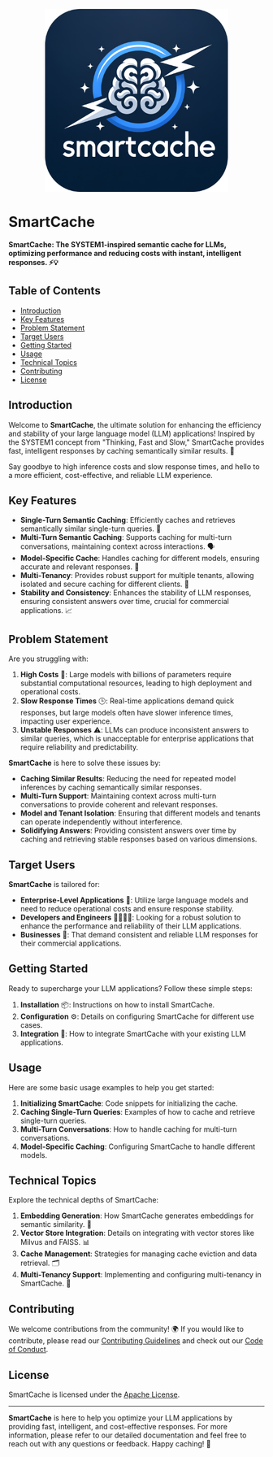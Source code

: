 <p align="center"><img src="./assets/smartcache_logo_corner.png" width="360"></p>

# SmartCache

**SmartCache: The SYSTEM1-inspired semantic cache for LLMs, optimizing performance and reducing costs with instant, intelligent responses. ⚡💡**

## Table of Contents

- [Introduction](#introduction)
- [Key Features](#key-features)
- [Problem Statement](#problem-statement)
- [Target Users](#target-users)
- [Getting Started](#getting-started)
- [Usage](#usage)
- [Technical Topics](#technical-topics)
- [Contributing](#contributing)
- [License](#license)

## Introduction

Welcome to **SmartCache**, the ultimate solution for enhancing the efficiency and stability of your large language model (LLM) applications! Inspired by the SYSTEM1 concept from "Thinking, Fast and Slow," SmartCache provides fast, intelligent responses by caching semantically similar results. 🚀

Say goodbye to high inference costs and slow response times, and hello to a more efficient, cost-effective, and reliable LLM experience.

## Key Features

- **Single-Turn Semantic Caching**: Efficiently caches and retrieves semantically similar single-turn queries. 🔄
- **Multi-Turn Semantic Caching**: Supports caching for multi-turn conversations, maintaining context across interactions. 🗣️
- **Model-Specific Cache**: Handles caching for different models, ensuring accurate and relevant responses. 🎯
- **Multi-Tenancy**: Provides robust support for multiple tenants, allowing isolated and secure caching for different clients. 🏢
- **Stability and Consistency**: Enhances the stability of LLM responses, ensuring consistent answers over time, crucial for commercial applications. 📈

## Problem Statement

Are you struggling with:

1. **High Costs** 💸: Large models with billions of parameters require substantial computational resources, leading to high deployment and operational costs.
2. **Slow Response Times** 🕒: Real-time applications demand quick responses, but large models often have slower inference times, impacting user experience.
3. **Unstable Responses** ⚠️: LLMs can produce inconsistent answers to similar queries, which is unacceptable for enterprise applications that require reliability and predictability.

**SmartCache** is here to solve these issues by:

- **Caching Similar Results**: Reducing the need for repeated model inferences by caching semantically similar responses.
- **Multi-Turn Support**: Maintaining context across multi-turn conversations to provide coherent and relevant responses.
- **Model and Tenant Isolation**: Ensuring that different models and tenants can operate independently without interference.
- **Solidifying Answers**: Providing consistent answers over time by caching and retrieving stable responses based on various dimensions.

## Target Users

**SmartCache** is tailored for:

- **Enterprise-Level Applications** 🏢: Utilize large language models and need to reduce operational costs and ensure response stability.
- **Developers and Engineers** 👩‍💻👨‍💻: Looking for a robust solution to enhance the performance and reliability of their LLM applications.
- **Businesses** 💼: That demand consistent and reliable LLM responses for their commercial applications.

## Getting Started

Ready to supercharge your LLM applications? Follow these simple steps:

1. **Installation** 📦: Instructions on how to install SmartCache.
2. **Configuration** ⚙️: Details on configuring SmartCache for different use cases.
3. **Integration** 🔗: How to integrate SmartCache with your existing LLM applications.

## Usage

Here are some basic usage examples to help you get started:

1. **Initializing SmartCache**: Code snippets for initializing the cache.
2. **Caching Single-Turn Queries**: Examples of how to cache and retrieve single-turn queries.
3. **Multi-Turn Conversations**: How to handle caching for multi-turn conversations.
4. **Model-Specific Caching**: Configuring SmartCache to handle different models.

## Technical Topics

Explore the technical depths of SmartCache:

1. **Embedding Generation**: How SmartCache generates embeddings for semantic similarity. 🧠
2. **Vector Store Integration**: Details on integrating with vector stores like Milvus and FAISS. 📊
3. **Cache Management**: Strategies for managing cache eviction and data retrieval. 🗂️
4. **Multi-Tenancy Support**: Implementing and configuring multi-tenancy in SmartCache. 🏢

## Contributing

We welcome contributions from the community! 🌍 If you would like to contribute, please read our [Contributing Guidelines](CONTRIBUTING.md) and check out our [Code of Conduct](CODE_OF_CONDUCT.md).

## License

SmartCache is licensed under the [Apache License](LICENSE).

---

**SmartCache** is here to help you optimize your LLM applications by providing fast, intelligent, and cost-effective responses. For more information, please refer to our detailed documentation and feel free to reach out with any questions or feedback. Happy caching! 🚀
